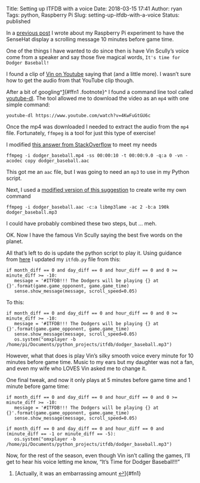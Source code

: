 Title: Setting up ITFDB with a voice
Date: 2018-03-15 17:41
Author: ryan
Tags: python, Raspberry Pi
Slug: setting-up-itfdb-with-a-voice
Status: published

In a [previous post](/itfdb.html) I wrote about my Raspberry Pi experiment to have the SenseHat display a scrolling message 10 minutes before game time.

One of the things I have wanted to do since then is have Vin Scully’s voice come from a speaker and say those five magical words, `It's time for Dodger Baseball!`

I found a clip of [Vin on Youtube](https://www.youtube.com/watch?v=4KwFuGtGU6c) saying that (and a little more). I wasn’t sure how to get the audio from that YouTube clip though.

After a bit of googling^[1](#fn1){#ffn1 .footnote}^ I found a command line tool called [youtube-dl](https://rg3.github.io/youtube-dl/). The tool allowed me to download the video as an `mp4` with one simple command:

    youtube-dl https://www.youtube.com/watch?v=4KwFuGtGU6c

Once the mp4 was downloaded I needed to extract the audio from the `mp4` file. Fortunately, `ffmpeg` is a tool for just this type of exercise!

I modified [this answer from StackOverflow](https://stackoverflow.com/questions/9913032/ffmpeg-to-extract-audio-from-video) to meet my needs

    ffmpeg -i dodger_baseball.mp4 -ss 00:00:10 -t 00:00:9.0 -q:a 0 -vn -acodec copy dodger_baseball.aac

This got me an `aac` file, but I was going to need an `mp3` to use in my Python script.

Next, I used a [modified version of this suggestion](https://askubuntu.com/questions/35457/converting-aac-to-mp3-via-command-line) to create write my own command

    ffmpeg -i dodger_baseball.aac -c:a libmp3lame -ac 2 -b:a 190k dodger_baseball.mp3

I could have probably combined these two steps, but … meh.

OK. Now I have the famous Vin Scully saying the best five words on the planet.

All that’s left to do is update the python script to play it. Using guidance from [here](https://raspberrypi.stackexchange.com/questions/7088/playing-audio-files-with-python) I updated my `itfdb.py` file from this:

    if month_diff == 0 and day_diff == 0 and hour_diff == 0 and 0 >= minute_diff >= -10:
       message = '#ITFDB!!! The Dodgers will be playing {} at {}'.format(game.game_opponent, game.game_time)
       sense.show_message(message, scroll_speed=0.05)

To this:

    if month_diff == 0 and day_diff == 0 and hour_diff == 0 and 0 >= minute_diff >= -10:
       message = '#ITFDB!!! The Dodgers will be playing {} at {}'.format(game.game_opponent, game.game_time)
       sense.show_message(message, scroll_speed=0.05)
       os.system("omxplayer -b /home/pi/Documents/python_projects/itfdb/dodger_baseball.mp3")

However, what that does is play Vin’s silky smooth voice every minute for 10 minutes before game time. Music to my ears but my daughter was not a fan, and even my wife who LOVES Vin asked me to change it.

One final tweak, and now it only plays at 5 minutes before game time and 1 minute before game time:

    if month_diff == 0 and day_diff == 0 and hour_diff == 0 and 0 >= minute_diff >= -10:
       message = '#ITFDB!!! The Dodgers will be playing {} at {}'.format(game.game_opponent, game.game_time)
       sense.show_message(message, scroll_speed=0.05)

    if month_diff == 0 and day_diff == 0 and hour_diff == 0 and (minute_diff == -1 or minute_diff == -5):
       os.system("omxplayer -b /home/pi/Documents/python_projects/itfdb/dodger_baseball.mp3")

Now, for the rest of the season, even though Vin isn’t calling the games, I’ll get to hear his voice letting me know, “It’s Time for Dodger Baseball!!!”

1.  [Actually, it was an embarrassing amount [↩](#ffn1)]{#fn1}
